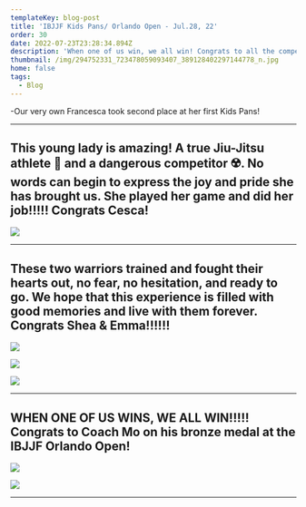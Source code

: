 ```yaml
---
templateKey: blog-post
title: 'IBJJF Kids Pans/ Orlando Open - Jul.28, 22'
order: 30
date: 2022-07-23T23:28:34.894Z
description: 'When one of us win, we all win! Congrats to all the competitors! '
thumbnail: /img/294752331_723478059093407_389128402297144778_n.jpg
home: false
tags:
  - Blog
---
```

\-Our very own Francesca took second place at her first Kids Pans!

- - -

## This young lady is amazing! A true Jiu-Jitsu athlete 🥋 and a dangerous competitor ☢️. No words can begin to express the joy and pride she has brought us. She played her game and did her job!!!!! Congrats Cesca!

![](/img/294618039_723478062426740_5690541540169456131_n.jpg)

- - -

<bh>

## **These two warriors trained and fought their hearts out, no fear, no hesitation, and ready to go. We hope that this experience is filled with good memories and live with them forever. Congrats Shea & Emma!!!!!!**

![](/img/294487044_722856925822187_1668246772421478879_n.jpg)

![](/img/295285540_722856922488854_2775917236185101339_n.jpg)

![](/img/294439718_722856919155521_2161375921020216163_n.jpg)

- - -

<bh>

## WHEN ONE OF US WINS, WE ALL WIN!!!!! Congrats to Coach Mo on his bronze medal at the IBJJF Orlando Open!

![](/img/293934304_5147235912040508_7542910919177541224_n.jpg)

![](/img/294409789_5147235908707175_6070791767732697734_n.jpg)

- - -
